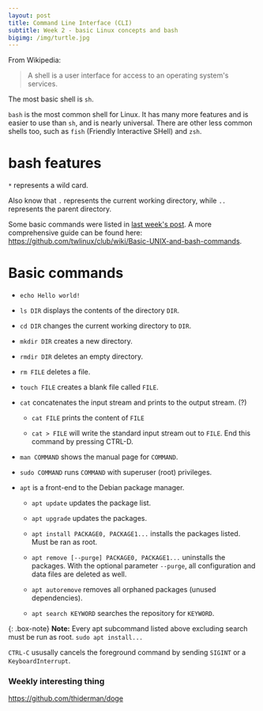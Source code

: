 ```yaml
---
layout: post
title: Command Line Interface (CLI)
subtitle: Week 2 - basic Linux concepts and bash
bigimg: /img/turtle.jpg
---
```


From Wikipedia:

> A shell is a user interface for access to an operating system's services.

The most basic shell is `sh`.

`bash` is the most common shell for Linux. It has many more features and is easier to use than `sh`, and is nearly universal. There are other less common shells too, such as `fish` (Friendly Interactive SHell) and `zsh`.

# bash features

`*` represents a wild card.

Also know that `.` represents the current working directory, while `..` represents the parent directory.

Some basic commands were listed in [last week's post](/twlinux/2017-10-03-week-one/). A more comprehensive guide can be found here: <https://github.com/twlinux/club/wiki/Basic-UNIX-and-bash-commands>.

# Basic commands

- `echo Hello world!`

- `ls DIR` displays the contents of the directory `DIR`.

- `cd DIR` changes the current working directory to `DIR`.

- `mkdir DIR` creates a new directory.

- `rmdir DIR` deletes an empty directory. 

- `rm FILE` deletes a file. 

- `touch FILE` creates a blank file called `FILE`.

- `cat` concatenates the input stream and prints to the output stream. (?)

    - `cat FILE` prints the content of `FILE`

    - `cat > FILE` will write the standard input stream out to `FILE`. End this command by pressing CTRL-D.

- `man COMMAND` shows the manual page for `COMMAND`.

- `sudo COMMAND` runs `COMMAND` with superuser (root) privileges. 

- `apt` is a front-end to the Debian package manager. 

    - `apt update` updates the package list.

    - `apt upgrade` updates the packages. 

    - `apt install PACKAGE0, PACKAGE1...` installs the packages listed. Must be ran as root.

    - `apt remove [--purge] PACKAGE0, PACKAGE1...` uninstalls the packages. With the optional parameter `--purge`, all configuration and data files are deleted as well.

    - `apt autoremove` removes all orphaned packages (unused dependencies).

    - `apt search KEYWORD` searches the repository for `KEYWORD`.

{: .box-note}
**Note:** Every apt subcommand listed above excluding search must be run as root. `sudo apt install...`

`CTRL-C` ususally cancels the foreground command by sending `SIGINT` or a `KeyboardInterrupt`.

### Weekly interesting thing

<https://github.com/thiderman/doge>